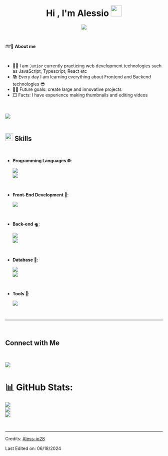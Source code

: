 
<h1 align="center"><b>Hi , I'm Alessio </b><img src="https://media.giphy.com/media/hvRJCLFzcasrR4ia7z/giphy.gif" width="35"></h1>
<!--  -->
<p align="center">
  <img src="https://readme-typing-svg.herokuapp.com/?font=Time+New+Roman&color=cyan&size=25&center=true&vCenter=true&width=600&height=100&lines=Improving%20every%20day...;++;Self-taught+Front-End+Developer,;Software+Development+Student,;Creative+and+researcher,;Love+to+learn+new+stuffs..%3C3">
</p>

<br>
	
##💫 **About me**

<br>
<!--Intro start-->

- 👨‍💻 I am `Junior` currently practicing web development technologies such as JavaScript, Typescript, React etc 
- 📚 Every day I am learning everything about Frontend and Backend technologies 😎
- 💪🏼 Future goals: create large and innovative projects
- 🎞 Facts: I have experience making thumbnails and editing videos

<!-- - I’m currently open for an Intern or a new job opportunity, this is [my resume](https://read.cv/0xabdulkhalid) -->

<br>

<img src="https://user-images.githubusercontent.com/73097560/115834477-dbab4500-a447-11eb-908a-139a6edaec5c.gif"><br><br>

## <img src="https://media2.giphy.com/media/QssGEmpkyEOhBCb7e1/giphy.gif?cid=ecf05e47a0n3gi1bfqntqmob8g9aid1oyj2wr3ds3mg700bl&rid=giphy.gif" width ="25"><b> Skills</b>
<br>

<p align="center">

- **Programming Languages 🌐**:
    
    <a href="https://skillicons.dev">
        <img src="https://skillicons.dev/icons?i=js,ts&perline=5" />
	<br>
	<img src="https://skillicons.dev/icons?i=python,php&perline=5" />
    </a>

<br>   
    
- **Front-End Development 👕**:

   <a href="https://skillicons.dev">
        <img src="https://skillicons.dev/icons?i=html,css,tailwind,bootstrap,styledcomponents,react,vite,astro,jquery&perline=5" />
    </a>

<br>

- **Back-end 🛸**:

    <a href="https://skillicons.dev">
        <img src="https://skillicons.dev/icons?i=nodejs,express&perline=5" />
	 <br>
	<img src="https://skillicons.dev/icons?i=django,flask&perline=5" />
    </a>
    
<br>

- **Database 🧱**:

    <a href="https://skillicons.dev">
        <img src="https://skillicons.dev/icons?i=mysql,sqlite&perline=5" />
	<br>
	<img src="https://skillicons.dev/icons?i=postgres,mongodb&perline=5" />
    </a>
<br>

- **Tools 🧰**:
    
    <a href="https://skillicons.dev">
        <img src="https://skillicons.dev/icons?i=vscode,sublime,&perline=5" />
    </a>


</p>

<br>

-----

<br>

## Connect with Me

<br>

<p align="left">
<a href="mailto:alessiolaiess061@gmail.com" target="_blank">
<img src="https://img.shields.io/badge/gmail:alessio-%23EA4335.svg?style=for-the-badge&logo=gmail&logoColor=white" t=mail style="margin-bottom: 5px;" />
</a>
<p />

# 📊 GitHub Stats:
![](https://github-readme-stats.vercel.app/api?username=ale&theme=react&hide_border=false&include_all_commits=false&count_private=false)<br/>
![](https://github-readme-streak-stats.herokuapp.com/?user=ale&theme=react&hide_border=false)<br/>
![](https://github-readme-stats.vercel.app/api/top-langs/?username=ale&theme=react&hide_border=false&include_all_commits=false&count_private=false&layout=compact)


<br>

-----

Credits: [Aless-io28](https://github.com/Aless-io28)

Last Edited on: 06/18/2024


<!-- 
<li>
<a href="https://linkedin.com/in/0xabdulkhalid" target="_blank">
<img src="https://img.shields.io/badge/linkedin:  0xabdulkhalid-%2300acee.svg?color=405DE6&style=for-the-badge&logo=linkedin&logoColor=white" alt=linkedin style="margin-bottom: 5px;"/>
</a>
</li>

<br>

<li>
<a href="https://twitter.com/0xabdulkhalid" target="_blank">
<img src="https://img.shields.io/badge/twitter:  0xabdulkhalid-%2300acee.svg?color=1DA1F2&style=for-the-badge&logo=twitter&logoColor=white" alt=twitter style="margin-bottom: 5px;"/>
</a>
</li>

<br>

<li>
<a href="mailto:0xabdulkhalid@gmail.com" target="_blank">
<img src="https://img.shields.io/badge/gmail:  0xabdulkhalid-%23EA4335.svg?style=for-the-badge&logo=gmail&logoColor=white" t=mail style="margin-bottom: 5px;" />
</a>
</li>
	
</ul>
</div>

<br>
<img src="https://user-images.githubusercontent.com/73097560/115834477-dbab4500-a447-11eb-908a-139a6edaec5c.gif">
<br>
<br>
<br>

<div align='center'>
 -->
